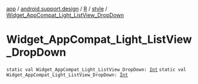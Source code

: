 [app](../../../index.md) / [android.support.design](../../index.md) / [R](../index.md) / [style](index.md) / [Widget_AppCompat_Light_ListView_DropDown](.)

# Widget_AppCompat_Light_ListView_DropDown

`static val Widget_AppCompat_Light_ListView_DropDown: `[`Int`](https://kotlinlang.org/api/latest/jvm/stdlib/kotlin/-int/index.html)
`static val Widget_AppCompat_Light_ListView_DropDown: `[`Int`](https://kotlinlang.org/api/latest/jvm/stdlib/kotlin/-int/index.html)